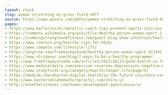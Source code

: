 ```yaml
---
layout: stock
slug: woman-stretching-on-grass-field-4077
source: https://www.pexels.com/photo/woman-stretching-on-grass-field-4077/
pages:
- https://www.ballerinichiropractic.com/5-tips-prevent-sports-injuries-spring/healthy-person-woman-sport/
- https://commons.wikimedia.org/wiki/File:Healthy-person-woman-sport-1_(23698632413).jpg
- https://cummingstrengthandfitness.com/guest-blog-show-intention/healthy-person-woman-sport/
- https://www.rimrock.org/healthy-tips-for-2016/
- https://www.compelo.com/lifestyle-lift/
- https://pngtree.com/freebackground/healthy-person-woman-sport_913191.html
- https://www.stridenyc.com/blog/7-ways-to-be-a-healthy-programmer
- http://www.freeflowayurveda.com/articles/2017/10/23/good-health-is-for-life-not-just-for-new-year
- https://www.medicaldaily.com/exercise-reverses-depressions-negative-effects-heart-health-368890
- https://www.studyfinds.org/category/health/longer-life/page/5/
- https://medium.com/wharton-digital-health/in-the-future-insurance-companies-may-keep-us-healthy-part-1-9ce2d89eb160
- http://www.easternoklahomachiropractic.com/chiro-u/
- http://annethelistener.com/human-development-questionnaire/
---
```

